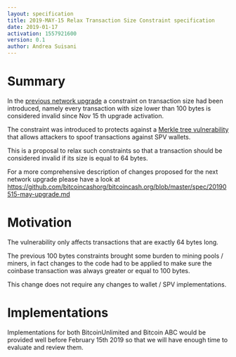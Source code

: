 ```yaml
---
layout: specification
title: 2019-MAY-15 Relax Transaction Size Constraint specification
date: 2019-01-17
activation: 1557921600
version: 0.1
author: Andrea Suisani
---
```


# Summary

In the [previous network upgrade](https://github.com/bitcoincashorg/bitcoincash.org/blob/master/spec/2018-nov-upgrade.md) a constraint on transaction size had been introduced, namely every transaction with size lower than 100 bytes is considered invalid since Nov 15 th upgrade activation.

The constraint was introduced to protects against a [Merkle tree vulnerability](https://bitslog.wordpress.com/2018/06/09/leaf-node-weakness-in-bitcoin-merkle-tree-design/)
that allows attackers to spoof transactions against SPV wallets.

This is a proposal to relax such constraints so that a transaction should be considered invalid if its size is equal to 64 bytes.

For a more comprehensive description of changes proposed for the next network upgrade please have a look at https://github.com/bitcoincashorg/bitcoincash.org/blob/master/spec/20190515-may-upgrade.md

# Motivation

The vulnerability only affects transactions that are exactly 64 bytes long.

The previous 100 bytes constraints brought some burden to mining pools / miners, in fact changes to the code had to be applied to make sure the coinbase transaction was always greater or equal to 100 bytes.

This change does not require any changes to wallet / SPV implementations.

# Implementations

Implementations for both BitcoinUnlimited and Bitcoin ABC would be provided well before February 15th 2019 so that we will have enough time to evaluate and review them.

